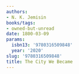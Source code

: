 ```yaml
---
authors:
- N. K. Jemisin
books/tags:
- owned-but-unread
date: 1800-03-09
params:
  isbn13: '9780316509848'
  year: '2020'
slug: '9780316509848'
title: The City We Became
---
```


<!--more-->